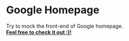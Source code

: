 # Google Homepage
Try to mock the front-end of Google homepage.<br>
[<b>Feel free to check it out :)!</b>](http://htmlpreview.github.io/?https://github.com/Cedricgc/playground/blob/master/The%20Odin%20Project/google-homepage/index.html)
